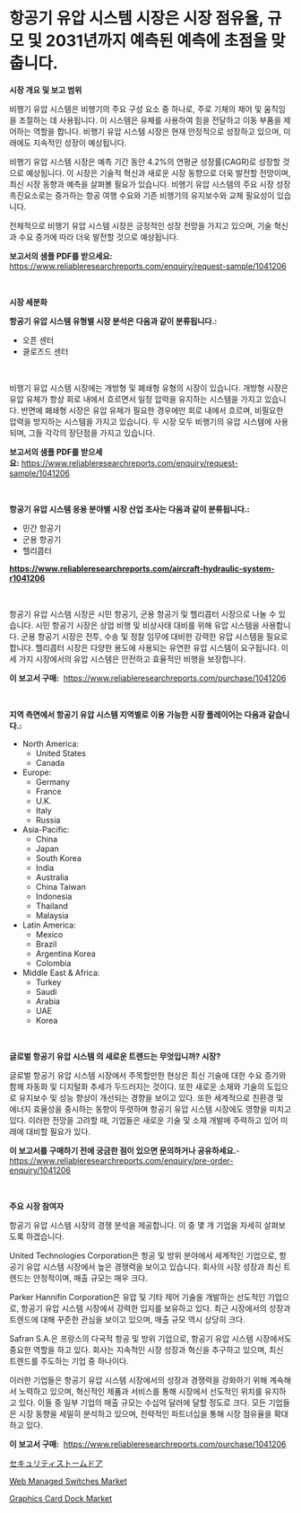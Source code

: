 <p><h1>항공기 유압 시스템 시장은 시장 점유율, 규모 및 2031년까지 예측된 예측에 초점을 맞춥니다.</h1></p><p><strong>시장 개요 및 보고 범위</strong></p>
<p><p>비행기 유압 시스템은 비행기의 주요 구성 요소 중 하나로, 주로 기체의 제어 및 움직임을 조절하는 데 사용됩니다. 이 시스템은 유체를 사용하여 힘을 전달하고 이동 부품을 제어하는 역할을 합니다. 비행기 유압 시스템 시장은 현재 안정적으로 성장하고 있으며, 미래에도 지속적인 성장이 예상됩니다. </p><p>비행기 유압 시스템 시장은 예측 기간 동안 4.2%의 연평균 성장률(CAGR)로 성장할 것으로 예상됩니다. 이 시장은 기술적 혁신과 새로운 시장 동향으로 더욱 발전할 전망이며, 최신 시장 동향과 예측을 살펴볼 필요가 있습니다. 비행기 유압 시스템의 주요 시장 성장 촉진요소로는 증가하는 항공 여행 수요와 기존 비행기의 유지보수와 교체 필요성이 있습니다. </p><p>전체적으로 비행기 유압 시스템 시장은 긍정적인 성장 전망을 가지고 있으며, 기술 혁신과 수요 증가에 따라 더욱 발전할 것으로 예상됩니다.</p></p>
<p><strong>보고서의 샘플 PDF를 받으세요:</strong> <a href="https://www.reliableresearchreports.com/enquiry/request-sample/1041206">https://www.reliableresearchreports.com/enquiry/request-sample/1041206</a></p>
<p>&nbsp;</p>
<p><strong>시장 세분화</strong></p>
<p><strong>항공기 유압 시스템 유형별 시장 분석은 다음과 같이 분류됩니다.:</strong></p>
<p><ul><li>오픈 센터</li><li>클로즈드 센터</li></ul></p>
<p>&nbsp;</p>
<p><p>비행기 유압 시스템 시장에는 개방형 및 폐쇄형 유형의 시장이 있습니다. 개방형 시장은 유압 유체가 항상 회로 내에서 흐르면서 일정 압력을 유지하는 시스템을 가지고 있습니다. 반면에 폐쇄형 시장은 유압 유체가 필요한 경우에만 회로 내에서 흐르며, 비필요한 압력을 방지하는 시스템을 가지고 있습니다. 두 시장 모두 비행기의 유압 시스템에 사용되며, 그들 각각의 장단점을 가지고 있습니다.</p></p>
<p><strong>보고서의 샘플 PDF를 받으세요:</strong>&nbsp;<a href="https://www.reliableresearchreports.com/enquiry/request-sample/1041206">https://www.reliableresearchreports.com/enquiry/request-sample/1041206</a></p>
<p>&nbsp;</p>
<p><strong> 항공기 유압 시스템 응용 분야별 시장 산업 조사는 다음과 같이 분류됩니다.:</strong></p>
<p><ul><li>민간 항공기</li><li>군용 항공기</li><li>헬리콥터</li></ul></p>
<p><strong><a href="https://www.reliableresearchreports.com/aircraft-hydraulic-system-r1041206">https://www.reliableresearchreports.com/aircraft-hydraulic-system-r1041206</a></strong></p>
<p>&nbsp;</p>
<p><p>항공기 유압 시스템 시장은 시민 항공기, 군용 항공기 및 헬리콥터 시장으로 나눌 수 있습니다. 시민 항공기 시장은 상업 비행 및 비상사태 대비를 위해 유압 시스템을 사용합니다. 군용 항공기 시장은 전투, 수송 및 정찰 임무에 대비한 강력한 유압 시스템을 필요로 합니다. 헬리콥터 시장은 다양한 용도에 사용되는 유연한 유압 시스템이 요구됩니다. 이 세 가지 시장에서의 유압 시스템은 안전하고 효율적인 비행을 보장합니다.</p></p>
<p><strong>이 보고서 구매:</strong>&nbsp; <a href="https://www.reliableresearchreports.com/purchase/1041206">https://www.reliableresearchreports.com/purchase/1041206</a></p>
<p>&nbsp;</p>
<p><strong>지역 측면에서 항공기 유압 시스템 지역별로 이용 가능한 시장 플레이어는 다음과 같습니다.:</strong></p>
<p><ul>
    <li>
        North America:
        <ul>
            <li>United States</li>
            <li>Canada</li>
        </ul>
    </li>
    <li>
        Europe:
        <ul>
            <li>Germany</li>
            <li>France</li>
            <li>U.K.</li>
            <li>Italy</li>
            <li>Russia</li>
        </ul>
    </li>
    <li>
        Asia-Pacific:
        <ul>
            <li>China</li>
            <li>Japan</li>
            <li>South Korea</li>
            <li>India</li>
            <li>Australia</li>
            <li>China Taiwan</li>
            <li>Indonesia</li>
            <li>Thailand</li>
            <li>Malaysia</li>
        </ul>
    </li>
    <li>
        Latin America:
        <ul>
            <li>Mexico</li>
            <li>Brazil</li>
            <li>Argentina Korea</li>
            <li>Colombia</li>
        </ul>
    </li>
    <li>
        Middle East & Africa:
        <ul>
            <li>Turkey</li>
            <li>Saudi</li>
            <li>Arabia</li>
            <li>UAE</li>
            <li>Korea</li>
        </ul>
    </li>
    </ul></p>
<p>&nbsp;</p>
<p><strong>글로벌 항공기 유압 시스템 의 새로운 트렌드는 무엇입니까? 시장?</strong></p>
<p><p>글로벌 항공기 유압 시스템 시장에서 주목할만한 현상은 최신 기술에 대한 수요 증가와 함께 자동화 및 디지털화 추세가 두드러지는 것이다. 또한 새로운 소재와 기술의 도입으로 유지보수 및 성능 향상이 개선되는 경향을 보이고 있다. 또한 세계적으로 친환경 및 에너지 효율성을 중시하는 동향이 뚜렷하며 항공기 유압 시스템 시장에도 영향을 미치고 있다. 이러한 전망을 고려할 때, 기업들은 새로운 기술 및 소재 개발에 주력하고 있어 미래에 대비할 필요가 있다.</p></p>
<p><strong>이 보고서를 구매하기 전에 궁금한 점이 있으면 문의하거나 공유하세요.</strong>- <a href="https://www.reliableresearchreports.com/enquiry/pre-order-enquiry/1041206">https://www.reliableresearchreports.com/enquiry/pre-order-enquiry/1041206</a></p>
<p>&nbsp;</p>
<p><strong>주요 시장 참여자</strong></p>
<p><p>항공기 유압 시스템 시장의 경쟁 분석을 제공합니다. 이 중 몇 개 기업을 자세히 살펴보도록 하겠습니다.</p><p>United Technologies Corporation은 항공 및 방위 분야에서 세계적인 기업으로, 항공기 유압 시스템 시장에서 높은 경쟁력을 보이고 있습니다. 회사의 시장 성장과 최신 트렌드는 안정적이며, 매출 규모는 매우 크다.</p><p>Parker Hannifin Corporation은 유압 및 기타 제어 기술을 개발하는 선도적인 기업으로, 항공기 유압 시스템 시장에서 강력한 입지를 보유하고 있다. 최근 시장에서의 성장과 트렌드에 대해 꾸준한 관심을 보이고 있으며, 매출 규모 역시 상당히 크다.</p><p>Safran S.A.은 프랑스의 다국적 항공 및 방위 기업으로, 항공기 유압 시스템 시장에서도 중요한 역할을 하고 있다. 회사는 지속적인 시장 성장과 혁신을 추구하고 있으며, 최신 트렌드를 주도하는 기업 중 하나이다.</p><p>이러한 기업들은 항공기 유압 시스템 시장에서의 성장과 경쟁력을 강화하기 위해 계속해서 노력하고 있으며, 혁신적인 제품과 서비스를 통해 시장에서 선도적인 위치를 유지하고 있다. 이들 중 일부 기업의 매출 규모는 수십억 달러에 달할 정도로 크다. 모든 기업들은 시장 동향을 세밀히 분석하고 있으며, 전략적인 파트너십을 통해 시장 점유율을 확대하고 있다.</p></p>
<p><strong>이 보고서 구매:</strong>&nbsp;&nbsp;<a href="https://www.reliableresearchreports.com/purchase/1041206">https://www.reliableresearchreports.com/purchase/1041206</a></p>
<p><p><a href="https://github.com/xnljig2898992/Market-Research-Report-List-1/blob/main/385022924316.md">セキュリティストームドア</a></p><p><a href="https://fuschia-pecorino-a6d.notion.site/Web-Managed-Switches-Market-Size-Market-Outlook-and-Market-Forecast-2024-to-2031-5b2176334c004b8f8f860083cdbbd496">Web Managed Switches Market</a></p><p><a href="https://changeable-paste-463.notion.site/Graphics-Card-Dock-Market-Focuses-on-Market-Share-Size-and-Projected-Forecast-Till-2031-286505c55ae34b3888d128bb7331b495">Graphics Card Dock Market</a></p></p>